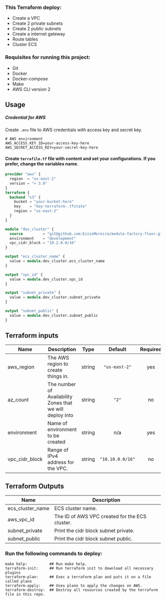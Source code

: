 ### This Terraform deploy:

* Create a VPC
* Create 2 private subnets
* Create 2 public subnets
* Create a internet gateway
* Route tables
* Cluster ECS

### Requisites for running this project:
- Git
- Docker
- Docker-compose
- Make
- AWS CLI version 2

## Usage
##### Credential for AWS
Create `.env` file to AWS credentials with access key and secret key.
```shell
# AWS environment
AWS_ACCESS_KEY_ID=your-access-key-here
AWS_SECRET_ACCESS_KEY=your-secret-key-here
```
#### Create `terrafile.tf` file with content and set your configurations. If you prefer, change the variables name.
```terraform
provider "aws" {
  region  = "us-east-2"
  version = "= 3.0"
}
terraform {
  backend "s3" {
    bucket = "your-bucket-here"
    key    = "key-terraform-.tfstate"
    region = "us-east-2"
  }
}

module "dev_cluster" {
  source         = "git@github.com:EzzioMoreira/module-factory-floor.git?ref=output"
  environment    = "development"
  vpc_cidr_block = "10.2.0.0/16"
}

output "ecs_cluster_name" {
  value = module.dev_cluster.ecs_cluster_name
}

output "vpc_id" {
  value = module.dev_cluster.vpc_id
}

output "subnet_private" {
  value = module.dev_cluster.subnet_private
}

output "subnet_public" {
  value = module.dev_cluster.subnet_public
}
```

## Terraform inputs

| Name | Description | Type | Default | Required |
|------|-------------|:----:|:-----:|:-----:|
| aws\_region | The AWS region to create things in. | string | `"us-east-2"` | yes |
| az\_count | The number of Availability Zones that we will deploy into | string | `"2"` | no |
| environment | Name of environment to be created | string | n/a | yes |
| vpc\_cidr\_block | Range of IPv4 address for the VPC. | string | `"10.10.0.0/16"` | no |

## Terraform Outputs

| Name | Description |
|------|-------------|
| ecs_cluster_name | ECS cluster name. |
| aws\_vpc\_id | The ID of AWS VPC created for the ECS cluster. |
| subnet\_private | Print the cidr block subnet private. |
| subnet\_public | Print the cidr block subnet public. |

### Run the following commands to deploy:
```make
make help:          ## Run make help.
terraform-init:     ## Run terraform init to download all necessary plugins
terraform-plan:     ## Exec a terraform plan and puts it on a file called plano
terraform-apply:    ## Uses plano to apply the changes on AWS.
terraform-destroy:  ## Destroy all resources created by the terraform file in this repo.
```